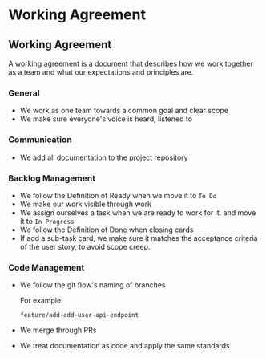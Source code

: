 # Working Agreement

## Working Agreement

A working agreement is a document that describes how we work together as a team and what our expectations and principles are.

### General

* We work as one team towards a common goal and clear scope
* We make sure everyone's voice is heard, listened to

### Communication

* We add all documentation to the project repository

### Backlog Management

* We follow the Definition of Ready when we move it to `To Do`
* We make our work visible through work
* We assign ourselves a task when we are ready to work for it. and move it to `In Progress`
* We follow the Definition of Done when closing cards
* If add a sub-task card, we make sure it matches the acceptance criteria of the user story, to avoid scope creep.

### Code Management

*   We follow the git flow's naming of branches

    For example:

    `feature/add-add-user-api-endpoint`
* We merge through PRs
* We treat documentation as code and apply the same standards
